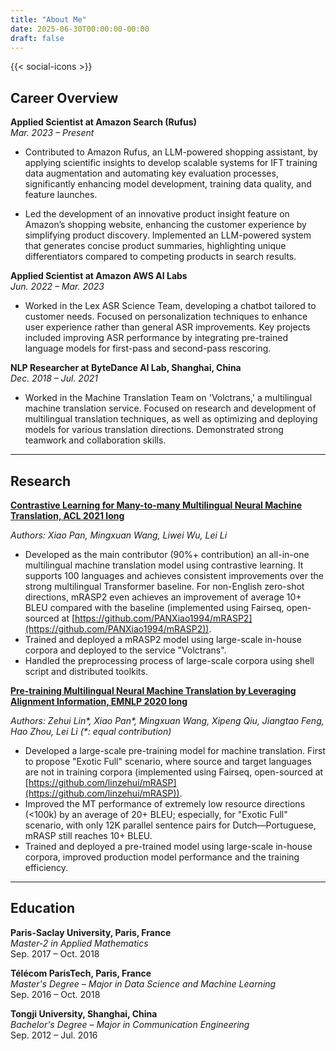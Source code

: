 ```yaml
---
title: "About Me"
date: 2025-06-30T00:00:00-00:00
draft: false
---
```



{{< social-icons >}}


## Career Overview

**Applied Scientist at Amazon Search (Rufus)**  
*Mar. 2023 – Present*  
- Contributed to Amazon Rufus, an LLM-powered shopping assistant, by applying scientific insights to develop scalable systems for IFT training data augmentation and automating key evaluation processes, significantly enhancing model development, training data quality, and feature launches.

- Led the development of an innovative product insight feature on Amazon’s shopping website, enhancing the customer experience by simplifying product discovery. Implemented an LLM-powered system that generates concise product summaries, highlighting unique differentiators compared to competing products in search results.

**Applied Scientist at Amazon AWS AI Labs**  
*Jun. 2022 – Mar. 2023*  
- Worked in the Lex ASR Science Team, developing a chatbot tailored to customer needs. Focused on personalization techniques to enhance user experience rather than general ASR improvements. Key projects included improving ASR performance by integrating pre-trained language models for first-pass and second-pass rescoring.

**NLP Researcher at ByteDance AI Lab, Shanghai, China**  
*Dec. 2018 – Jul. 2021*  
- Worked in the Machine Translation Team on 'Volctrans,' a multilingual machine translation service. Focused on research and development of multilingual translation techniques, as well as optimizing and deploying models for various translation directions. Demonstrated strong teamwork and collaboration skills.


---

## Research

[**Contrastive Learning for Many-to-many Multilingual Neural Machine Translation, ACL 2021 long**](https://www.google.com/url?sa=t&source=web&rct=j&opi=89978449&url=https://aclanthology.org/2021.acl-long.21/&ved=2ahUKEwiapJmW0LaOAxXeMdAFHcqkLWMQFnoECA4QAQ&usg=AOvVaw0bdW31Aj5TUOZns31Gynmp)

_Authors: Xiao Pan, Mingxuan Wang, Liwei Wu, Lei Li_  
- Developed as the main contributor (90%+ contribution) an all-in-one multilingual machine translation model using contrastive learning. It supports 100 languages and achieves consistent improvements over the strong multilingual Transformer baseline. For non-English zero-shot directions, mRASP2 even achieves an improvement of average 10+ BLEU compared with the baseline (implemented using Fairseq, open-sourced at [https://github.com/PANXiao1994/mRASP2](https://github.com/PANXiao1994/mRASP2)).
- Trained and deployed a mRASP2 model using large-scale in-house corpora and deployed to the service "Volctrans".
- Handled the preprocessing process of large-scale corpora using shell script and distributed toolkits.

[**Pre-training Multilingual Neural Machine Translation by Leveraging Alignment Information, EMNLP 2020 long**](https://www.google.com/url?sa=t&source=web&rct=j&opi=89978449&url=https://aclanthology.org/2020.emnlp-main.210/&ved=2ahUKEwiIsNmv0LaOAxXeJNAFHXbfIfsQFnoECCkQAQ&usg=AOvVaw1enorPlLOd0tP2fAQA3D4D)

_Authors: Zehui Lin*, Xiao Pan*, Mingxuan Wang, Xipeng Qiu, Jiangtao Feng, Hao Zhou, Lei Li (*: equal contribution)_  
- Developed a large-scale pre-training model for machine translation. First to propose "Exotic Full" scenario, where source and target languages are not in training corpora (implemented using Fairseq, open-sourced at [https://github.com/linzehui/mRASP](https://github.com/linzehui/mRASP)).
- Improved the MT performance of extremely low resource directions (<100k) by an average of 20+ BLEU; especially, for "Exotic Full" scenario, with only 12K parallel sentence pairs for Dutch—Portuguese, mRASP still reaches 10+ BLEU.
- Trained and deployed a pre-trained model using large-scale in-house corpora, improved production model performance and the training efficiency.

---

## Education

**Paris-Saclay University, Paris, France**  
*Master-2 in Applied Mathematics*  
Sep. 2017 – Oct. 2018

**Télécom ParisTech, Paris, France**  
*Master's Degree – Major in Data Science and Machine Learning*  
Sep. 2016 – Oct. 2018

**Tongji University, Shanghai, China**  
*Bachelor's Degree – Major in Communication Engineering*  
Sep. 2012 – Jul. 2016 